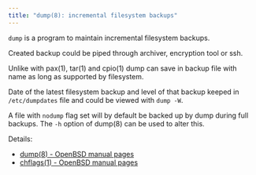 ```yaml
--- 
title: "dump(8): incremental filesystem backups" 
---
```


`dump` is a program to maintain incremental filesystem backups.

Created backup could be piped through archiver, encryption tool or ssh.

Unlike with pax(1), tar(1) and cpio(1) dump can save in backup file with
name as long as supported by filesystem.

Date of the latest filesystem backup and level of that backup keeped in
`/etc/dumpdates` file and could be viewed with `dump -W`.

A file with `nodump` flag set will by default be backed up by dump
during full backups.  The `-h` option of dump(8) can be used to alter
this.

Details:

* [dump(8) - OpenBSD manual pages](https://man.openbsd.org/dump.8)
* [chflags(1) - OpenBSD manual pages](https:/man.openbsd.org/chflags.1#nodump)
